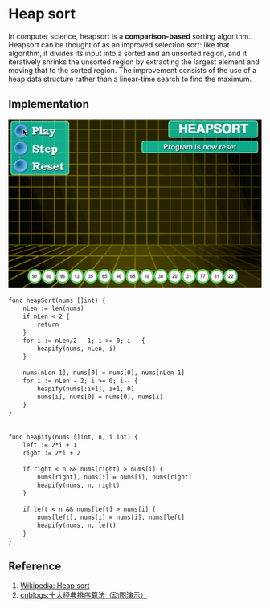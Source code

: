 # Heap sort

In computer science, heapsort is a **comparison-based** sorting algorithm. Heapsort can be thought of as an improved selection sort: like that algorithm, it divides its input into a sorted and an unsorted region, and it iteratively shrinks the unsorted region by extracting the largest element and moving that to the sorted region. The improvement consists of the use of a heap data structure rather than a linear-time search to find the maximum.

## Implementation

![](../../Images/Algorithm/SortingAlgorithm/Heap%20sort.gif)

```
func heapSort(nums []int) {
	nLen := len(nums)
	if nLen < 2 {
		return
	}
	for i := nLen/2 - 1; i >= 0; i-- {
		heapify(nums, nLen, i)
	}

	nums[nLen-1], nums[0] = nums[0], nums[nLen-1]
	for i := nLen - 2; i >= 0; i-- {
		heapify(nums[:i+1], i+1, 0)
		nums[i], nums[0] = nums[0], nums[i]
	}
}


func heapify(nums []int, n, i int) {
	left := 2*i + 1
	right := 2*i + 2

	if right < n && nums[right] > nums[i] {
		nums[right], nums[i] = nums[i], nums[right]
		heapify(nums, n, right)
	}

	if left < n && nums[left] > nums[i] {
		nums[left], nums[i] = nums[i], nums[left]
		heapify(nums, n, left)
	}
}
```

## Reference

1. [Wikipedia: Heap sort](https://en.wikipedia.org/wiki/Heap_sort)
1. [cnblogs:十大经典排序算法（动图演示）](https://www.cnblogs.com/onepixel/p/7674659.html)